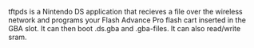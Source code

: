 tftpds is a Nintendo DS application that recieves a file over the wireless network and programs your Flash Advance Pro flash cart inserted in the GBA slot. It can then boot .ds.gba and .gba-files. It can also read/write sram.